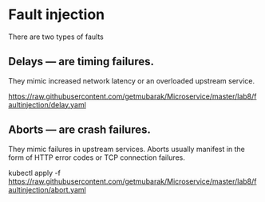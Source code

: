 # Fault injection 

There are two types of faults 

## Delays — are timing failures.
They mimic increased network latency or an overloaded upstream service. 

https://raw.githubusercontent.com/getmubarak/Microservice/master/lab8/faultinjection/delay.yaml

## Aborts — are crash failures. 
They mimic failures in upstream services. Aborts usually manifest in the form of HTTP error codes or TCP connection failures.

kubectl apply -f https://raw.githubusercontent.com/getmubarak/Microservice/master/lab8/faultinjection/abort.yaml
